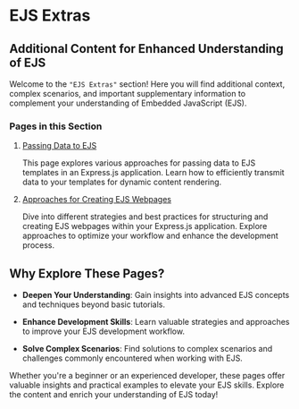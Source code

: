 # EJS Extras

## Additional Content for Enhanced Understanding of EJS

Welcome to the `"EJS Extras"` section! Here you will find additional context, complex scenarios, and important supplementary information to complement your understanding of Embedded JavaScript (EJS).

### Pages in this Section

1. [Passing Data to EJS](./Passing_Data_to_EJS.md)
   
   This page explores various approaches for passing data to EJS templates in an Express.js application. Learn how to efficiently transmit data to your templates for dynamic content rendering.

2. [Approaches for Creating EJS Webpages](./Approaches_for_Creating_EJS_Webpages.md)
   
   Dive into different strategies and best practices for structuring and creating EJS webpages within your Express.js application. Explore approaches to optimize your workflow and enhance the development process.

## Why Explore These Pages?

- **Deepen Your Understanding**: Gain insights into advanced EJS concepts and techniques beyond basic tutorials.
  
- **Enhance Development Skills**: Learn valuable strategies and approaches to improve your EJS development workflow.

- **Solve Complex Scenarios**: Find solutions to complex scenarios and challenges commonly encountered when working with EJS.

Whether you're a beginner or an experienced developer, these pages offer valuable insights and practical examples to elevate your EJS skills. Explore the content and enrich your understanding of EJS today!